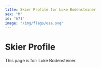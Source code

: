 ```yaml
---
title: Skier Profile for Luke Bodensteiner
sex: "M"
id: "671"
image: "/img/flags/usa.svg" 
---
```


# Skier Profile

This page is for: Luke Bodensteiner.
    